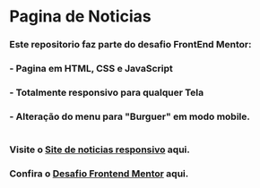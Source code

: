 # Pagina de Noticias

### Este repositorio faz parte do desafio FrontEnd Mentor:

### - Pagina em HTML, CSS e JavaScript

### - Totalmente responsivo para qualquer Tela

### - Alteração do menu para "Burguer" em modo mobile.

#

### Visite o [Site de noticias responsivo](https://otaviosouza21.github.io/news-page/) aqui.

### Confira o [Desafio Frontend Mentor](https://www.frontendmentor.io/challenges/news-homepage-H6SWTa1MFl) aqui.
